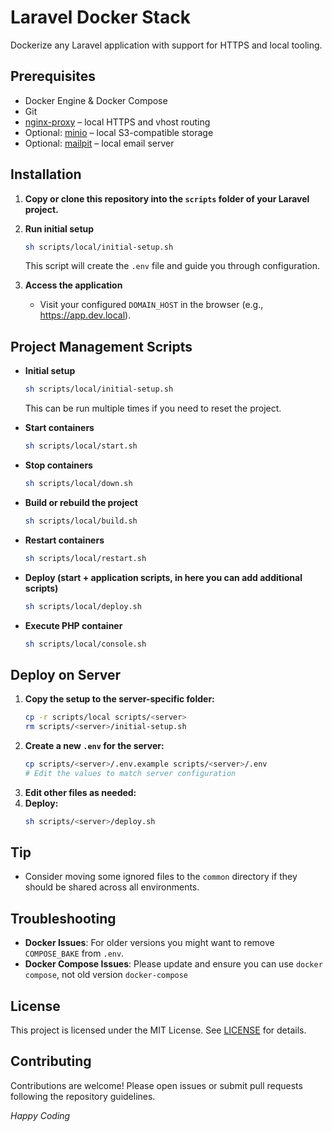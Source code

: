 # Laravel Docker Stack

Dockerize any Laravel application with support for HTTPS and local tooling.

## Prerequisites

- Docker Engine & Docker Compose
- Git
- [nginx-proxy](https://github.com/ionghitun/nginx-proxy) – local HTTPS and vhost routing
- Optional: [minio](https://github.com/ionghitun/minio) – local S3-compatible storage
- Optional: [mailpit](https://github.com/ionghitun/mailpit) – local email server

## Installation

1. **Copy or clone this repository into the `scripts` folder of your Laravel project.**

2. **Run initial setup**
   ```bash
   sh scripts/local/initial-setup.sh
   ```
   This script will create the `.env` file and guide you through configuration.

3. **Access the application**
    - Visit your configured `DOMAIN_HOST` in the browser (e.g., https://app.dev.local).

## Project Management Scripts

- **Initial setup**
  ```bash
  sh scripts/local/initial-setup.sh
  ```
  This can be run multiple times if you need to reset the project.

- **Start containers**
  ```bash
  sh scripts/local/start.sh
  ```

- **Stop containers**
  ```bash
  sh scripts/local/down.sh
  ```

- **Build or rebuild the project**
  ```bash
  sh scripts/local/build.sh
  ```

- **Restart containers**
  ```bash
  sh scripts/local/restart.sh
  ```

- **Deploy (start + application scripts, in here you can add additional scripts)**
  ```bash
  sh scripts/local/deploy.sh
  ```

- **Execute PHP container**
  ```bash
  sh scripts/local/console.sh
  ```

## Deploy on Server

1. **Copy the setup to the server-specific folder:**
   ```bash
   cp -r scripts/local scripts/<server>
   rm scripts/<server>/initial-setup.sh
   ```
2. **Create a new `.env` for the server:**
   ```bash
   cp scripts/<server>/.env.example scripts/<server>/.env
   # Edit the values to match server configuration
   ```
3. **Edit other files as needed:**
4. **Deploy:**
   ```bash
   sh scripts/<server>/deploy.sh
   ```

## Tip

- Consider moving some ignored files to the `common` directory if they should be shared across all environments.

## Troubleshooting

- **Docker Issues**: For older versions you might want to remove `COMPOSE_BAKE` from `.env`.
- **Docker Compose Issues**: Please update and ensure you can use `docker compose`, not old version `docker-compose`

## License

This project is licensed under the MIT License. See [LICENSE](LICENSE) for details.

## Contributing

Contributions are welcome! Please open issues or submit pull requests following the repository guidelines.

_Happy Coding_
